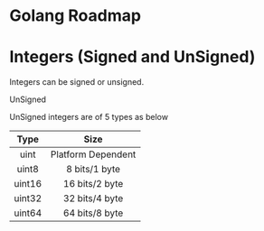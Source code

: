 # Golang Roadmap

# Integers (Signed and UnSigned)

Integers can be signed or unsigned.

UnSigned

UnSigned integers are of 5 types as below

| Type | Size |
| :---:   | :---: |
| uint |	Platform Dependent
| uint8 |	8 bits/1 byte
| uint16 |	16 bits/2 byte
| uint32 |	32 bits/4 byte
| uint64 |	64 bits/8 byte